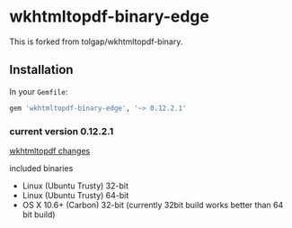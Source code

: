# wkhtmltopdf-binary-edge
This is forked from tolgap/wkhtmltopdf-binary.

## Installation
In your `Gemfile`:

```ruby
gem 'wkhtmltopdf-binary-edge', '~> 0.12.2.1'
```

### current version 0.12.2.1
[wkhtmltopdf changes](https://github.com/wkhtmltopdf/wkhtmltopdf/releases/tag/0.12.2.1)

included binaries

* Linux (Ubuntu Trusty)	32-bit
* Linux (Ubuntu Trusty)	64-bit
* OS X 10.6+ (Carbon)	  32-bit (currently 32bit build works better
  than 64 bit build)

